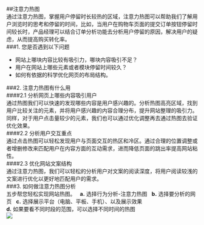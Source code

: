 ##注意力热图  
通过注意力热图，掌握用户停留时长较热的区域，注意力热图可以帮助我们了解用户浏览时的思考和停留的时间，比如，当用户在购物车页面的提交订单按钮停留时间较长时，产品经理可以结合订单分析功能去分析用户停留的原因，解决用户的疑虑，从而提高购买转化率。  
###1. 您是否遇到以下问题  
* 网站上哪块内容比较有吸引力，哪块内容吸引不足？  
* 用户在网站上哪些元素或者模块停留时间较久？  
* 如何有依据的科学优化网页的布局结构。  

###2. 注意力热图有什么用  
####2.1 分析网页上哪些内容吸引用户  
通过热图我们可以快速的发现哪些内容是用户感兴趣的。分析热图高亮区域，找到用户比较关注的元素，并将用户感兴趣的内容合理分布，提升网站整理的吸引力。同样，对于用户点击量较少的元素，我们也可以通过优化调整再去通过热图去验证优化效果。  
####2.2 分析用户交互重点  
通过点击热图可以轻松发现用户与页面交互的热区和冷区。通过合理的位置调整或者增删修改来匹配用户在内容方面的互动需求，进而降低页面的跳出率提高网站粘性。  
####2.3 优化网站文案结构  
通过注意力热图，我们可以轻松的分析用户对文案的阅读深度，将用户阅读较浅的文案进行优化以更好地匹配用户的需求。  
###3. 如何做注意力热图分析  
五步帮您轻松实现网站热图。  
**a.** 选择行为分析-注意力热图  
**b.** 选择要分析的网页  
**c.** 选择展示平台（电脑、平板、手机）、以及展示效果  
**d.** 如果要看不同时段的范围，可以选择不同时间的热图  
![](http://www.shujike.com/docsimg/注意力热图1.jpg)  
